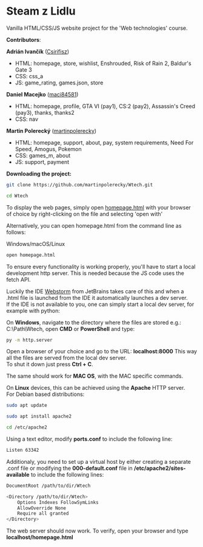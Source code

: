 # Steam z Lidlu

Vanilla HTML/CSS/JS website project for the 'Web technologies' course.

**Contributors**:

**Adrián Ivančík** ([Csirifisz](https://github.com/Csirifisz))

- HTML: homepage, store, wishlist, Enshrouded, Risk of Rain 2, Baldur's Gate 3
- CSS:  css_a
- JS:   game_rating, games.json, store

**Daniel Macejko** ([maci84581](https://github.com/maci84581))

- HTML: homepage, profile, GTA VI (pay1), CS:2 (pay2), Assassin's Creed (pay3), thanks, thanks2
- CSS:  nav

**Martin Polerecký** ([martinpolerecky](https://github.com/martinpolerecky))

- HTML: homepage, support, about, pay, system requirements, Need For Speed, Amogus, Pokemon
- CSS:  games_m, about
- JS:   support, payment

**Downloading the project:**

```bash
git clone https://github.com/martinpolerecky/Wtech.git

cd Wtech
```

To display the web pages, simply open [homepage.html](homepage.html) with your browser of choice by right-clicking on the file and selecting 'open with'

Alternatively, you can open homepage.html from the command line as follows:

Windows/macOS/Linux

```bash
open homepage.html
```

To ensure every functionality is working properly, you'll have to start a local development http server. This is needed because the JS code uses the fetch API. 

Luckily the IDE [Webstorm](https://www.jetbrains.com/webstorm/) from JetBrains takes care of this and when a .html file is launched from the IDE it automatically launches a dev server. <br />
If the IDE is not available to you, one can simply start a local dev server, for example with python:

On **Windows**, navigate to the directory where the files are stored e.g.: C:\Path\Wtech, open __CMD__ or __PowerShell__ and type:

```bash
py -m http.server
```

Open a browser of your choice and go to the URL: **localhost:8000**
This way all the files are served from the local dev server. <br />
To shut it down just press **Ctrl + C**. 

The same should work for **MAC OS**, with the MAC specific commands.

On **Linux** devices, this can be achieved using the __Apache__ HTTP server. <br />
For Debian based distributions:

```bash
sudo apt update

sudo apt install apache2

cd /etc/apache2
```

Using a text editor, modify  **ports.conf** to include the following line:

```bash
Listen 63342
```

Additionaly, you need to set up a virtual host by either creating a separate .conf file or modifying the **000-default.conf** file in __/etc/apache2/sites-available__
to include the following lines:

```bash
DocumentRoot /path/to/dir/Wtech

<Directory /path/to/dir/Wtech>
    Options Indexes FollowSymLinks
    AllowOverride None
    Require all granted
</Directory>
```

The web server should now work. To verify, open your browser and type **localhost/homepage.html**